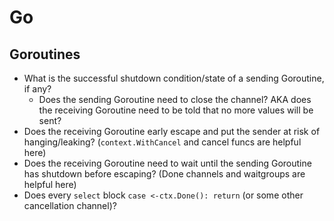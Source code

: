 # Go

## Goroutines

- What is the successful shutdown condition/state of a sending Goroutine, if
  any?
  - Does the sending Goroutine need to close the channel? AKA does the receiving
    Goroutine need to be told that no more values will be sent?
- Does the receiving Goroutine early escape and put the sender at risk of
  hanging/leaking? (`context.WithCancel` and cancel funcs are helpful here)
- Does the receiving Goroutine need to wait until the sending Goroutine has
  shutdown before escaping? (Done channels and waitgroups are helpful here)
- Does every `select` block `case <-ctx.Done(): return` (or some other
  cancellation channel)?

